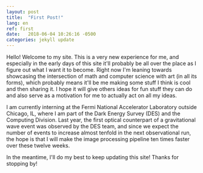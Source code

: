 ```yaml
---
layout: post
title:  "First Post!"
lang: en
ref: first
date:   2018-06-04 10:26:16 -0500
categories: jekyll update
---
```

Hello! Welcome to my site. This is a very new experience for me, and especially in the early days of this site it'll probably be all over the place as I figure out what I want it to become. Right now I'm leaning towards showcasing the intersection of math and computer science with art (in all its forms), which probably means it'll be me making some stuff I think is cool and then sharing it. I hope it will give others ideas for fun stuff they can do and also serve as a motivation for me to actually act on all my ideas.  

I am currently interning at the Fermi National Accelerator Laboratory outside Chicago, IL, where I am part of the Dark Energy Survey (DES) and the Computing Division. Last year, the first optical counterpart of a gravitational wave event was observed by the DES team, and since we expect the number of events to increase almost tenfold in the next observational run, the hope is that I will make the image processing pipeline ten times faster over these twelve weeks.  

In the meantime, I'll do my best to keep updating this site! Thanks for stopping by!
